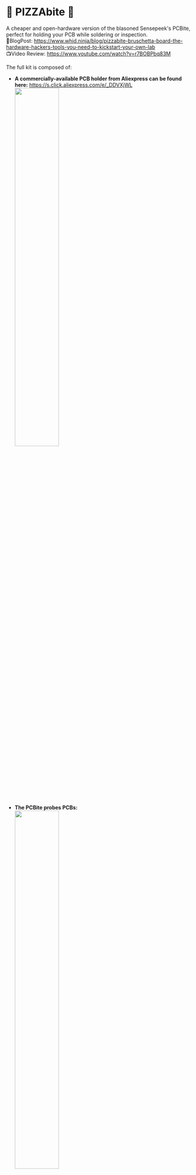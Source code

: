 # 🍕 PIZZAbite 🍕
 A cheaper and open-hardware version of the blasoned Sensepeek's PCBite, perfect for holding your PCB while soldering or inspection.<br>
📰BlogPost: https://www.whid.ninja/blog/pizzabite-bruschetta-board-the-hardware-hackers-tools-you-need-to-kickstart-your-own-lab<br>
📺Video Review: https://www.youtube.com/watch?v=r7BOBPbq83M

The full kit is composed of:
* **A commercially-available PCB holder from Aliexpress can be found here:** https://s.click.aliexpress.com/e/_DDVXjWL<br>
<img src="https://github.com/whid-injector/PIZZAbite/assets/26245612/b2348bab-a76c-4ece-9b54-2b0c991d9c80" width=50% height=50%/> <br>
* **The PCBite probes PCBs:** <br>
<img src="https://github.com/whid-injector/PIZZAbite/assets/26245612/ab260c51-22e0-413a-a0b7-7412e1e6f356" width=50% height=50%/> <br>
* **M4 Screws 6mm:** - https://s.click.aliexpress.com/e/_Dc6fNQR<br>
<img src="https://github.com/whid-injector/PIZZAbite/assets/26245612/cd0f6098-a6e2-4770-8f20-d65c40686f39" width=50% height=50%/> <br>
* **Pogo Pings:** <br>
  - P50-B1 (Diameter 0.5mm) for the Small PIZZABite PCB- https://s.click.aliexpress.com/e/_DkI4xwx <br>
<img src="https://github.com/whid-injector/PIZZAbite/assets/26245612/64858fb7-d6b7-45d9-af1d-ebda977fb757" width=50% height=50%/> <br>
  - PA100-B1 (Diameter 1mm) for the Large PIZZABite PCB- https://s.click.aliexpress.com/e/_DFOzwnp <br>
<img src="https://github.com/whid-injector/PIZZAbite/assets/26245612/f8181af5-98c1-4989-afe8-fd78e8b2d271" width=50% height=50%/> <br>

The PIZZAbite PCBs be printed on JLCPCB:<br>
<img src="https://github.com/whid-injector/PIZZAbite/assets/26245612/3ce3fd2e-4eab-4762-a277-048e0af1e87e" width=30% height=30%/> <br>
I tried 3 types of thicknesses... 1mm (white), 1.2mm (red) and 1.6mm (green). 
All of them works fine and even the 1mm thick version is robust!
Just upload the **gerber.zip** file on JLCPCB and you almost done ordering it. 👍<br>
<img src="https://github.com/whid-injector/PIZZAbite/assets/26245612/bae1d54c-6d88-4f02-ac90-1bb44bb976d1" width=30% height=30%/>
<img src="https://github.com/whid-injector/PIZZAbite/assets/26245612/2a87c37b-01fa-427c-87e4-f95feca5f2b6" width=30% height=30%/> <br>

The PIZZAbite PCB probes are mounted on flexible metal arm and a powerful magnet in the base for easy positioning. 
The one of the kind "lift and drop" function takes away the need for annoying and complicated set screws. 
Thanks to the extreme flexibility of the arms connected to the PIZZAbite PCBs, the compressible needle (a.k.a. PogoPin) maintain constant pressure at the probing point so even if the board is bumped into the probe tip will always stay in position. 

## Wanna Become a CERTIFIED HARDWARE HACKER?
The 𝙊𝙛𝙛𝙚𝙣𝙨𝙞𝙫𝙚 𝙃𝙖𝙧𝙙𝙬𝙖𝙧𝙚 𝙃𝙖𝙘𝙠𝙞𝙣𝙜 𝙏𝙧𝙖𝙞𝙣𝙞𝙣𝙜 is a Self-Paced training including Videos, a printed Workbook and a cool Hardware Hackit Kit. And... you get everything shipped home Worldwide! 🌍🔥😎<br>
For more info... ➡ https://www.whid.ninja/store <br><br>

[![WHID's Trainings](https://files.gandi.ws/64/2e/642e05f6-84e1-48fe-8a59-d678c7d635e3.PNG)](https://www.youtube.com/watch?v=zbUuBZJIHkE)

## Open-Hardware & KiCAD
Since someone may want to tweak PIZZAbite size... Attached you can find the KiCAD PCB design file. You are welcome! 😃
![image](https://github.com/whid-injector/PIZZAbite/assets/26245612/31b90eef-71dd-45b4-8e37-df7df3b8bdd8)





